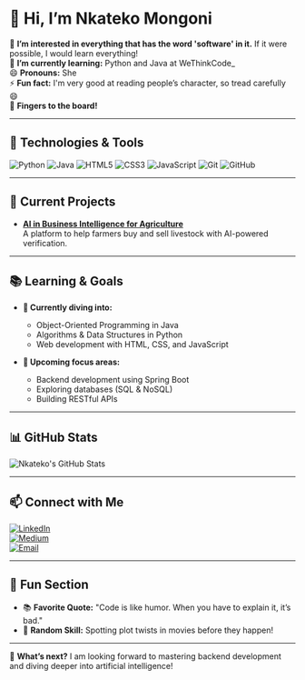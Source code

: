 # 👋 Hi, I’m Nkateko Mongoni

👀 **I’m interested in everything that has the word 'software' in it.** If it were possible, I would learn everything!  
🌱 **I’m currently learning:** Python and Java at WeThinkCode_  
😄 **Pronouns:** She  
⚡ **Fun fact:** I'm very good at reading people’s character, so tread carefully 😄  
🎯 **Fingers to the board!**  

---

## 🔧 Technologies & Tools

<p align="left">
    <img src="https://img.shields.io/badge/Python-3776AB?style=for-the-badge&logo=python&logoColor=white" alt="Python">
    <img src="https://img.shields.io/badge/Java-007396?style=for-the-badge&logo=java&logoColor=white" alt="Java">
    <img src="https://img.shields.io/badge/HTML5-E34F26?style=for-the-badge&logo=html5&logoColor=white" alt="HTML5">
    <img src="https://img.shields.io/badge/CSS3-1572B6?style=for-the-badge&logo=css3&logoColor=white" alt="CSS3">
    <img src="https://img.shields.io/badge/JavaScript-F7DF1E?style=for-the-badge&logo=javascript&logoColor=black" alt="JavaScript">
    <img src="https://img.shields.io/badge/Git-F05032?style=for-the-badge&logo=git&logoColor=white" alt="Git">
    <img src="https://img.shields.io/badge/GitHub-181717?style=for-the-badge&logo=github&logoColor=white" alt="GitHub">
</p>

---

## 🚀 Current Projects
- **[AI in Business Intelligence for Agriculture](https://github.com/Nka-Tech-Oh/AI-for-Agriculture)**  
  A platform to help farmers buy and sell livestock with AI-powered verification.

---

## 📚 Learning & Goals
- **📖 Currently diving into:**  
  - Object-Oriented Programming in Java  
  - Algorithms & Data Structures in Python  
  - Web development with HTML, CSS, and JavaScript
  
- **🎯 Upcoming focus areas:**  
  - Backend development using Spring Boot  
  - Exploring databases (SQL & NoSQL)  
  - Building RESTful APIs

---

## 📊 GitHub Stats

![Nkateko's GitHub Stats](https://github-readme-stats.vercel.app/api?username=Nka-Tech-Oh&show_icons=true&theme=radical)

---

## 📫 Connect with Me

[![LinkedIn](https://img.shields.io/badge/-LinkedIn-blue?style=for-the-badge&logo=linkedin)](https://www.linkedin.com/in/nkateko-mongoni-947326ba)  
[![Medium](https://img.shields.io/badge/-Medium-black?style=for-the-badge&logo=medium)](https://medium.com/@nmongoni023)  
[![Email](https://img.shields.io/badge/-Email-D14836?style=for-the-badge&logo=gmail&logoColor=white)](mailto:rittahm@gmail.com)

---

## 🌟 Fun Section
- 📚 **Favorite Quote:** "Code is like humor. When you have to explain it, it’s bad."
- 🧠 **Random Skill:** Spotting plot twists in movies before they happen!

---

🎨 **What’s next?** I am looking forward to mastering backend development and diving deeper into artificial intelligence!
